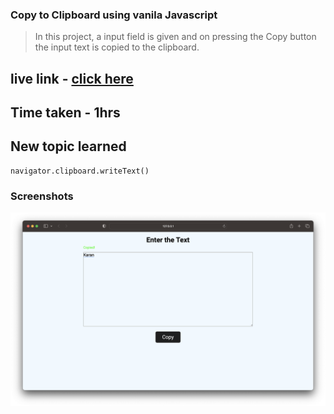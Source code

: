 ### Copy to Clipboard using vanila Javascript

>In this project, a input field is given and on pressing the Copy button the input text is copied to the clipboard.



## live link - [click here](https://clipboard-js-karanch.netlify.app)

## Time taken - 1hrs

## New topic learned
```
navigator.clipboard.writeText()
```

### Screenshots 

![clipboard](./images/1.png)
